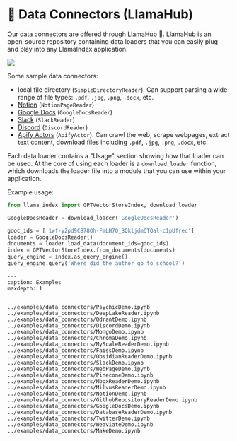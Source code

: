 # 🔌 Data Connectors (LlamaHub)

Our data connectors are offered through [LlamaHub](https://llamahub.ai/) 🦙. 
LlamaHub is an open-source repository containing data loaders that you can easily plug and play into any LlamaIndex application.

![](/_static/data_connectors/llamahub.png)


Some sample data connectors:
- local file directory (`SimpleDirectoryReader`). Can support parsing a wide range of file types: `.pdf`, `.jpg`, `.png`, `.docx`, etc.
- [Notion](https://developers.notion.com/) (`NotionPageReader`)
- [Google Docs](https://developers.google.com/docs/api) (`GoogleDocsReader`)
- [Slack](https://api.slack.com/) (`SlackReader`)
- [Discord](https://discord.com/developers/docs/intro) (`DiscordReader`)
- [Apify Actors](https://llamahub.ai/l/apify-actor) (`ApifyActor`). Can crawl the web, scrape webpages, extract text content, download files including `.pdf`, `.jpg`, `.png`, `.docx`, etc.

Each data loader contains a "Usage" section showing how that loader can be used. At the core of using each loader is a `download_loader` function, which
downloads the loader file into a module that you can use within your application.

Example usage:

```python
from llama_index import GPTVectorStoreIndex, download_loader

GoogleDocsReader = download_loader('GoogleDocsReader')

gdoc_ids = ['1wf-y2pd9C878Oh-FmLH7Q_BQkljdm6TQal-c1pUfrec']
loader = GoogleDocsReader()
documents = loader.load_data(document_ids=gdoc_ids)
index = GPTVectorStoreIndex.from_documents(documents)
query_engine = index.as_query_engine()
query_engine.query('Where did the author go to school?')
```

```{toctree}
---
caption: Examples
maxdepth: 1
---

../examples/data_connectors/PsychicDemo.ipynb
../examples/data_connectors/DeepLakeReader.ipynb
../examples/data_connectors/QdrantDemo.ipynb
../examples/data_connectors/DiscordDemo.ipynb
../examples/data_connectors/MongoDemo.ipynb
../examples/data_connectors/ChromaDemo.ipynb
../examples/data_connectors/MyScaleReaderDemo.ipynb
../examples/data_connectors/FaissDemo.ipynb
../examples/data_connectors/ObsidianReaderDemo.ipynb
../examples/data_connectors/SlackDemo.ipynb
../examples/data_connectors/WebPageDemo.ipynb
../examples/data_connectors/PineconeDemo.ipynb
../examples/data_connectors/MboxReaderDemo.ipynb
../examples/data_connectors/MilvusReaderDemo.ipynb
../examples/data_connectors/NotionDemo.ipynb
../examples/data_connectors/GithubRepositoryReaderDemo.ipynb
../examples/data_connectors/GoogleDocsDemo.ipynb
../examples/data_connectors/DatabaseReaderDemo.ipynb
../examples/data_connectors/TwitterDemo.ipynb
../examples/data_connectors/WeaviateDemo.ipynb
../examples/data_connectors/MakeDemo.ipynb
```

